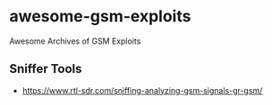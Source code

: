 # awesome-gsm-exploits
Awesome Archives of GSM Exploits

## Sniffer Tools
- https://www.rtl-sdr.com/sniffing-analyzing-gsm-signals-gr-gsm/
